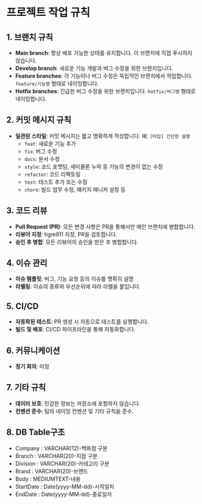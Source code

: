 # 프로젝트 작업 규칙

## 1. 브랜치 규칙
- **Main branch**: 항상 배포 가능한 상태를 유지합니다. 이 브랜치에 직접 푸시하지 않습니다.
- **Develop branch**: 새로운 기능 개발과 버그 수정을 위한 브랜치입니다.
- **Feature branches**: 각 기능이나 버그 수정은 독립적인 브랜치에서 작업합니다. `feature/기능명` 형태로 네이밍합니다.
- **Hotfix branches**: 긴급한 버그 수정을 위한 브랜치입니다. `hotfix/버그명` 형태로 네이밍합니다.

## 2. 커밋 메시지 규칙
- **일관된 스타일**: 커밋 메시지는 짧고 명확하게 작성합니다. 예: `[타입] 간단한 설명`
  - `feat`: 새로운 기능 추가
  - `fix`: 버그 수정
  - `docs`: 문서 수정
  - `style`: 코드 포맷팅, 세미콜론 누락 등 기능의 변경이 없는 수정
  - `refactor`: 코드 리팩토링
  - `test`: 테스트 추가 또는 수정
  - `chore`: 빌드 업무 수정, 패키지 매니저 설정 등

## 3. 코드 리뷰
- **Pull Request (PR)**: 모든 변경 사항은 PR을 통해서만 메인 브랜치에 병합합니다.
- **리뷰어 지정**: tigre911 지정, PR을 검토합니다.
- **승인 후 병합**: 모든 리뷰어의 승인을 받은 후 병합합니다.

## 4. 이슈 관리
- **이슈 템플릿**: 버그, 기능 요청 등의 이슈를 명확히 설명
- **라벨링**: 이슈의 종류와 우선순위에 따라 라벨을 붙입니다.

## 5. CI/CD
- **자동화된 테스트**: PR 생성 시 자동으로 테스트를 실행합니다.
- **빌드 및 배포**: CI/CD 파이프라인을 통해 자동화합니다.

## 6. 커뮤니케이션
- **정기 회의**: 미정

## 7. 기타 규칙
- **데이터 보호**: 민감한 정보는 저장소에 포함하지 않습니다.
- **컨벤션 준수**: 팀의 네이밍 컨벤션 및 기타 규칙을 준수.

## 8. DB Table구조
- Company : VARCHAR(12)-백화점 구분
- Branch : VARCHAR(20)-지점 구분
- Division : VARCHAR(20)-카테고리 구분
- Brand : VARCHAR(20)-브랜드
- Body : MEDIUMTEXT-내용
- StartDate : Date(yyyy-MM-dd)-시작일자
- EndDate : Date(yyyy-MM-dd)-종료일자
